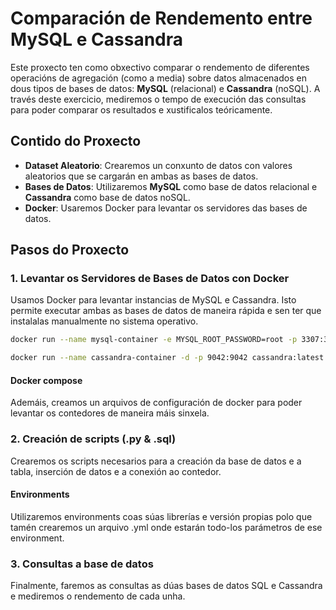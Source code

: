 # Comparación de Rendemento entre MySQL e Cassandra

Este proxecto ten como obxectivo comparar o rendemento de diferentes operacións de agregación (como a media) sobre datos almacenados en dous tipos de bases de datos: **MySQL** (relacional) e **Cassandra** (noSQL). A través deste exercicio, mediremos o tempo de execución das consultas para poder comparar os resultados e xustificalos teóricamente.

## Contido do Proxecto

- **Dataset Aleatorio**: Crearemos un conxunto de datos con valores aleatorios que se cargarán en ambas as bases de datos.
- **Bases de Datos**: Utilizaremos **MySQL** como base de datos relacional e **Cassandra** como base de datos noSQL.
- **Docker**: Usaremos Docker para levantar os servidores das bases de datos.

## Pasos do Proxecto

### 1. Levantar os Servidores de Bases de Datos con Docker
Usamos Docker para levantar instancias de MySQL e Cassandra. Isto permite executar ambas as bases de datos de maneira rápida e sen ter que instalalas manualmente no sistema operativo.

```bash
docker run --name mysql-container -e MYSQL_ROOT_PASSWORD=root -p 3307:3306 -d mysql:latest
```
```bash
docker run --name cassandra-container -d -p 9042:9042 cassandra:latest
```
#### Docker compose
Ademáis, creamos un arquivos de configuración de docker para poder levantar os contedores de maneira máis sinxela.

### 2. Creación de scripts (.py & .sql)
Crearemos os scripts necesarios para a creación da base de datos e a tabla, inserción de datos e a conexión ao contedor.
#### Environments
Utilizaremos environments coas súas librerías e versión propias polo que tamén crearemos un arquivo .yml onde estarán todo-los parámetros de ese environment.

### 3. Consultas a base de datos
Finalmente, faremos as consultas as dúas bases de datos SQL e Cassandra e mediremos o rendemento de cada unha.
